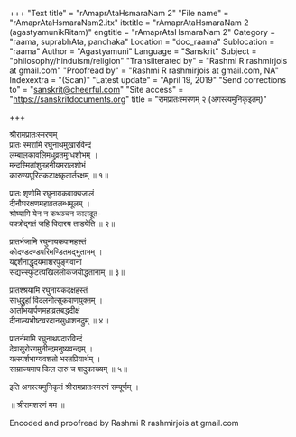 +++
"Text title" = "rAmaprAtaHsmaraNam 2"
"File name" = "rAmaprAtaHsmaraNam2.itx"
itxtitle = "rAmaprAtaHsmaraNam 2 (agastyamunikRitam)"
engtitle = "rAmaprAtaHsmaraNam 2"
Category = "raama, suprabhAta, panchaka"
Location = "doc_raama"
Sublocation = "raama"
Author = "Agastyamuni"
Language = "Sanskrit"
Subject = "philosophy/hinduism/religion"
"Transliterated by" = "Rashmi R rashmirjois at gmail.com"
"Proofread by" = "Rashmi R rashmirjois at gmail.com, NA"
Indexextra = "(Scan)"
"Latest update" = "April 19, 2019"
"Send corrections to" = "sanskrit@cheerful.com"
"Site access" = "https://sanskritdocuments.org"
title = "रामप्रातःस्मरणम् २ (अगस्त्यमुनिकृइतम्)"

+++
  
 श्रीरामप्रातःस्मरणम्   
प्रातः स्मरामि रघुनाथमुखारविन्दं  
     लम्बालकावलिमधुव्रतमुग्धशोभम् ।  
मन्दस्मितांशुमहनीयमरालशोभं  
     कारुण्यपूरितकटाक्षकृतार्तरक्षम् ॥ १॥  
  
प्रातः शृणोमि रघुनायकवाक्यजालं  
     दीनौघरक्षणमहाव्रतलब्धमूलम् ।  
श्रोष्यामि येन न कथञ्चन कालदूत-  
     वक्त्रोद्गतं जहि विदारय ताडयेति ॥ २॥  
  
प्रातर्भजामि रघुनायकवामहस्तं  
     कोदण्डदण्डपरिमण्डितमद्भुताभम् ।  
यद्दर्शनाद्धृदयमाशरपुङ्गवानां  
     सद्यस्स्फुटत्यखिललोकजयोद्धतानाम् ॥ ३॥  
  
प्रातश्श्रयामि रघुनायकदक्षहस्तं  
     साधुद्रुहां विदलनोत्सुकबाणयुक्तम् ।  
आर्ताभयार्पणमहाव्रतबद्धदीक्षं  
     दीनाल्यभीष्टवरदानसुधाशनद्रुम् ॥ ४॥  
  
प्रातर्नमामि रघुनाथपदारविन्दं  
     देवासुरोरगमुनीन्द्रमनुष्यवन्द्यम् ।  
यत्स्पर्शभाग्यवशतो भरतप्रियार्थम् ।  
     साम्राज्यमाप किल दारु च पादुकाख्यम् ॥ ५॥  
  
इति अगस्त्यमुनिकृतं श्रीरामप्रातःस्मरणं सम्पूर्णम् ।  
  
॥ श्रीरामशरणं मम ॥  
  
  
Encoded and proofread by Rashmi R rashmirjois at gmail.com  
  
